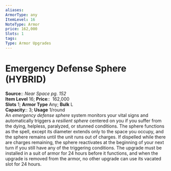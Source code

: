 ```yaml
---
aliases: 
ArmorType: any
ItemLevel: 16
NoteType: Armor
price: 162,000
Slots: 1
tags: 
Type: Armor Upgrades
---
```


# Emergency Defense Sphere (HYBRID)

**Source**:: _Near Space pg. 152_  
**Item Level** 16;
**Price**::  162,000  
**Slots** 1; **Armor Type** Any; **Bulk** L  
**Capacity**:: 3; **Usage** 1/round  
An _emergency defense sphere_ system monitors your vital signs and automatically triggers a _resilient sphere_ centered on you if you suffer from the dying, helpless, paralyzed, or stunned conditions. The sphere functions as the spell, except its diameter extends only to the space you occupy, and the sphere remains until the unit runs out of charges. If dispelled while there are charges remaining, the sphere reactivates at the beginning of your next turn if you still have any of the triggering conditions. The upgrade must be installed in a suit of armor for 24 hours before it functions, and when the upgrade is removed from the armor, no other upgrade can use its vacated slot for 24 hours.
